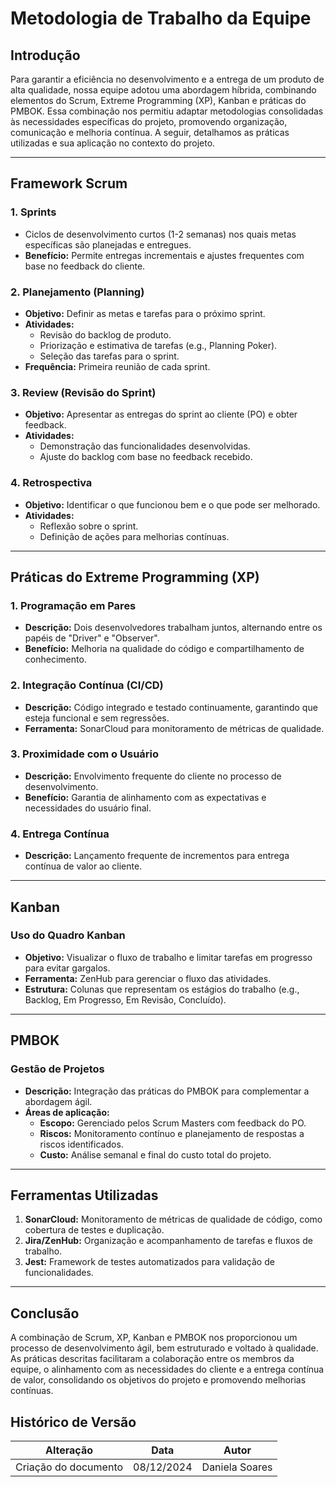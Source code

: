 # Metodologia de Trabalho da Equipe  

## Introdução  

Para garantir a eficiência no desenvolvimento e a entrega de um produto de alta qualidade, nossa equipe adotou uma abordagem híbrida, combinando elementos do Scrum, Extreme Programming (XP), Kanban e práticas do PMBOK. Essa combinação nos permitiu adaptar metodologias consolidadas às necessidades específicas do projeto, promovendo organização, comunicação e melhoria contínua. A seguir, detalhamos as práticas utilizadas e sua aplicação no contexto do projeto.  

---

## Framework Scrum  

### 1. **Sprints**  
- Ciclos de desenvolvimento curtos (1-2 semanas) nos quais metas específicas são planejadas e entregues.  
- **Benefício:** Permite entregas incrementais e ajustes frequentes com base no feedback do cliente.  

### 2. **Planejamento (Planning)**  
- **Objetivo:** Definir as metas e tarefas para o próximo sprint.  
- **Atividades:**  
  - Revisão do backlog de produto.  
  - Priorização e estimativa de tarefas (e.g., Planning Poker).  
  - Seleção das tarefas para o sprint.  
- **Frequência:** Primeira reunião de cada sprint.  

### 3. **Review (Revisão do Sprint)**  
- **Objetivo:** Apresentar as entregas do sprint ao cliente (PO) e obter feedback.  
- **Atividades:**  
  - Demonstração das funcionalidades desenvolvidas.  
  - Ajuste do backlog com base no feedback recebido.  

### 4. **Retrospectiva**  
- **Objetivo:** Identificar o que funcionou bem e o que pode ser melhorado.  
- **Atividades:**  
  - Reflexão sobre o sprint.  
  - Definição de ações para melhorias contínuas.  

---

## Práticas do Extreme Programming (XP)  

### 1. **Programação em Pares**  
- **Descrição:** Dois desenvolvedores trabalham juntos, alternando entre os papéis de "Driver" e "Observer".  
- **Benefício:** Melhoria na qualidade do código e compartilhamento de conhecimento.  

### 2. **Integração Contínua (CI/CD)**  
- **Descrição:** Código integrado e testado continuamente, garantindo que esteja funcional e sem regressões.  
- **Ferramenta:** SonarCloud para monitoramento de métricas de qualidade.  

### 3. **Proximidade com o Usuário**  
- **Descrição:** Envolvimento frequente do cliente no processo de desenvolvimento.  
- **Benefício:** Garantia de alinhamento com as expectativas e necessidades do usuário final.  

### 4. **Entrega Contínua**  
- **Descrição:** Lançamento frequente de incrementos para entrega contínua de valor ao cliente.  

---

## Kanban  

### Uso do Quadro Kanban  
- **Objetivo:** Visualizar o fluxo de trabalho e limitar tarefas em progresso para evitar gargalos.  
- **Ferramenta:** ZenHub para gerenciar o fluxo das atividades.  
- **Estrutura:** Colunas que representam os estágios do trabalho (e.g., Backlog, Em Progresso, Em Revisão, Concluído).  

---

## PMBOK  

### Gestão de Projetos  
- **Descrição:** Integração das práticas do PMBOK para complementar a abordagem ágil.  
- **Áreas de aplicação:**  
  - **Escopo:** Gerenciado pelos Scrum Masters com feedback do PO.  
  - **Riscos:** Monitoramento contínuo e planejamento de respostas a riscos identificados.  
  - **Custo:** Análise semanal e final do custo total do projeto.  

---

## Ferramentas Utilizadas  

1. **SonarCloud:** Monitoramento de métricas de qualidade de código, como cobertura de testes e duplicação.  
2. **Jira/ZenHub:** Organização e acompanhamento de tarefas e fluxos de trabalho.  
3. **Jest:** Framework de testes automatizados para validação de funcionalidades.  

---

## Conclusão  

A combinação de Scrum, XP, Kanban e PMBOK nos proporcionou um processo de desenvolvimento ágil, bem estruturado e voltado à qualidade. As práticas descritas facilitaram a colaboração entre os membros da equipe, o alinhamento com as necessidades do cliente e a entrega contínua de valor, consolidando os objetivos do projeto e promovendo melhorias contínuas.  

## Histórico de Versão  

| Alteração               | Data       | Autor           |  
|-------------------------|------------|-----------------|  
| Criação do documento    | 08/12/2024 | Daniela Soares |  

